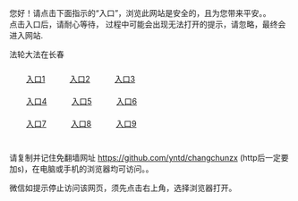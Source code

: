 您好！请点击下面指示的“入口”，浏览此网站是安全的，且为您带来平安。。 <br/>
点击入口后，请耐心等待， 过程中可能会出现无法打开的提示，请忽略，最终会进入网站. </br>

法轮大法在长春<br/>
<div style="padding:10px"><a style="margin:20px" target="_blank" href="https://dzaxjfjy7ws67.cloudfront.net/2Qpsp?slqcz" id="ccLink1" rel="nofollow">入口1</a> <a target="_blank" style="margin:20px" href="https://d14scxchz0o7y0.cloudfront.net/2Qpsp?ydikm" id="ccLink2" rel="nofollow">入口2</a> <a style="margin:20px" target="_blank" href="https://d3jhfkklxpv2zx.cloudfront.net/2Qpsp?xzjai" id="ccLink3" rel="nofollow">入口3</a></div>

<div style="padding:10px" ><a style="margin:20px" target="_blank" href="https://dzaxjfjy7ws67.cloudfront.net/2Qpsp?slqcz" id="ccLink4" rel="nofollow">入口4</a> <a style="margin:20px" href="https://d14scxchz0o7y0.cloudfront.net/2Qpsp?ydikm" target="_blank" id="ccLink5" rel="nofollow">入口5</a> <a style="margin:20px" href="https://d3jhfkklxpv2zx.cloudfront.net/2Qpsp?xzjai" target="_blank" id="ccLink6" rel="nofollow">入口6</a></div>

<div style="padding:10px"><a style="margin:20px" target="_blank" href="https://dzaxjfjy7ws67.cloudfront.net/2Qpsp?slqcz" id="ccLink7" rel="nofollow">入口7</a> <a style="margin:20px" href="https://d14scxchz0o7y0.cloudfront.net/2Qpsp?ydikm" target="_blank" id="ccLink8" rel="nofollow">入口8</a> <a style="margin:20px" target="_blank" href="https://d3jhfkklxpv2zx.cloudfront.net/2Qpsp?xzjai" id="ccLink9" rel="nofollow">入口9</a></div>

<br/>



请复制并记住免翻墙网址 https://github.com/yntd/changchunzx (http后一定要加s)，在电脑或手机的浏览器均可访问。。<br/>

微信如提示停止访问该网页，须先点击右上角，选择浏览器打开。
